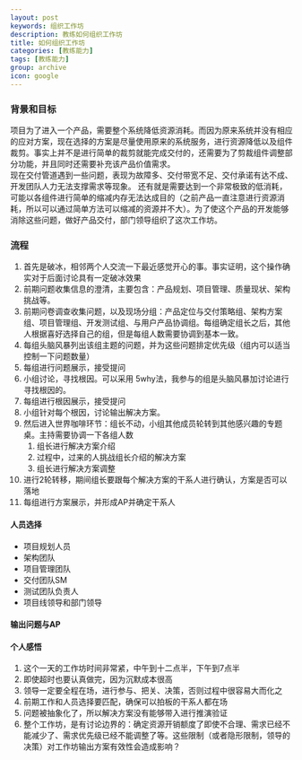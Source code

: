 ```yaml
---
layout: post
keywords: 组织工作坊
description: 教练如何组织工作坊
title: 如何组织工作坊
categories: [教练能力]
tags: [教练能力]
group: archive
icon: google
---
```


### 背景和目标
项目为了进入一个产品，需要整个系统降低资源消耗。而因为原来系统并没有相应的应对方案，现在选择的方案是尽量使用原来的系统服务，进行资源降低以及组件裁剪。事实上并不是进行简单的裁剪就能完成交付的，还需要为了剪裁组件调整部分功能，并且同时还需要补充该产品价值需求。  
现在交付管道遇到一些问题，表现为故障多、交付带宽不足、交付承诺有达不成、开发团队人力无法支撑需求等现象。
还有就是需要达到一个非常极致的低消耗，可能以各组件进行简单的缩减内存无法达成目的（之前产品一直注意进行资源消耗，所以可以通过简单方法可以缩减的资源并不大）。为了使这个产品的开发能够消除这些问题，做好产品交付，部门领导组织了这次工作坊。

### 流程
1. 首先是破冰，相邻两个人交流一下最近感觉开心的事。事实证明，这个操作确实对于后面讨论具有一定破冰效果
2. 前期问题收集信息的澄清，主要包含：产品规划、项目管理、质量现状、架构挑战等。
3. 前期问卷调查收集问题，以及现场分组：产品定位与交付策略组、架构方案组、项目管理组、开发测试组、与用户产品协调组。每组确定组长之后，其他人根据喜好选择自己的组，但是每组人数需要协调到基本一致。
4. 每组头脑风暴列出该组主题的问题，并为这些问题排定优先级（组内可以适当控制一下问题数量）
5. 每组进行问题展示，接受提问
6. 小组讨论，寻找根因。可以采用 5why法，我参与的组是头脑风暴加讨论进行寻找根因的。
7. 每组进行根因展示，接受提问
8. 小组针对每个根因，讨论输出解决方案。
9. 然后进入世界咖啡环节：组长不动，小组其他成员轮转到其他感兴趣的专题桌。主持需要协调一下各组人数
	1. 组长进行解决方案介绍
	2. 过程中，过来的人挑战组长介绍的解决方案
	3. 组长进行解决方案调整
10. 进行2轮转移，期间组长要跟每个解决方案的干系人进行确认，方案是否可以落地
11. 每组进行方案展示，并形成AP并确定干系人



#### 人员选择
- 项目规划人员
- 架构团队
- 项目管理团队
- 交付团队SM
- 测试团队负责人
- 项目线领导和部门领导



#### 输出问题与AP




#### 个人感悟
1. 这个一天的工作坊时间非常紧，中午到十二点半，下午到7点半
2. 即使超时也要认真做完，因为沉默成本很高
3. 领导一定要全程在场，进行参与、把关、决策，否则过程中很容易大而化之
4. 前期工作和人员选择要匹配，确保可以拍板的干系人都在场
5. 问题被抽象化了，所以解决方案没有能够带入进行推演验证
6. 整个工作坊，是有讨论边界的：确定资源开销额度了即使不合理、需求已经不能减少了、需求优先级已经不能调整了等。这些限制（或者隐形限制，领导的决策）对工作坊输出方案有效性会造成影响？


